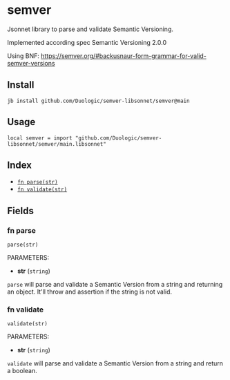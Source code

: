 # semver

Jsonnet library to parse and validate Semantic Versioning.

Implemented according spec Semantic Versioning 2.0.0

Using BNF: https://semver.org/#backusnaur-form-grammar-for-valid-semver-versions

## Install

```
jb install github.com/Duologic/semver-libsonnet/semver@main
```

## Usage

```jsonnet
local semver = import "github.com/Duologic/semver-libsonnet/semver/main.libsonnet"
```


## Index

* [`fn parse(str)`](#fn-parse)
* [`fn validate(str)`](#fn-validate)

## Fields

### fn parse

```jsonnet
parse(str)
```

PARAMETERS:

* **str** (`string`)

`parse` will parse and validate a Semantic Version from a string and returning an object. It'll throw and assertion if the string is not valid.
### fn validate

```jsonnet
validate(str)
```

PARAMETERS:

* **str** (`string`)

`validate` will parse and validate a Semantic Version from a string and return a boolean.